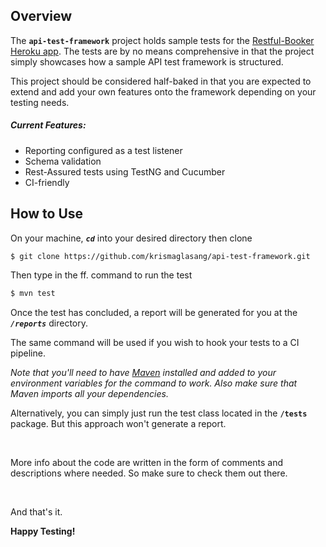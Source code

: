 ## Overview
The **`api-test-framework`** project holds sample tests for the [Restful-Booker Heroku app](https://restful-booker.herokuapp.com/apidoc/index.html).
The tests are by no means comprehensive in that the project simply showcases how a sample API test framework is structured.

This project should be considered half-baked in that you are expected to extend and add your own features onto the framework depending on your testing needs.


##### Current Features:
* Reporting configured as a test listener
* Schema validation
* Rest-Assured tests using TestNG and Cucumber
* CI-friendly


## How to Use

On your machine, _**`cd`**_ into your desired directory then clone

```bash
$ git clone https://github.com/krismaglasang/api-test-framework.git
```

Then type in the ff. command to run the test

```bash
$ mvn test
```

Once the test has concluded, a report will be generated for you at the _**`/reports`**_ directory.

The same command will be used if you wish to hook your tests to a CI pipeline.

_Note that you'll need to have [Maven](https://maven.apache.org/) installed and added to your environment variables for the command to work. Also make sure that Maven imports all your dependencies._

Alternatively, you can simply just run the test class located in the **`/tests`** package. But this approach won't generate a report.

<br/>

More info about the code are written in the form of comments and descriptions where needed. So make sure to check them out there.

<br/>

And that's it.

**Happy Testing!**
